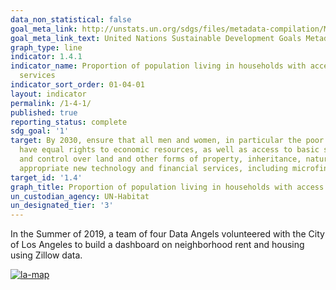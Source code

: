 ```yaml
---
data_non_statistical: false
goal_meta_link: http://unstats.un.org/sdgs/files/metadata-compilation/Metadata-Goal-1.pdf
goal_meta_link_text: United Nations Sustainable Development Goals Metadata (pdf 894kB)
graph_type: line
indicator: 1.4.1
indicator_name: Proportion of population living in households with access to basic
  services
indicator_sort_order: 01-04-01
layout: indicator
permalink: /1-4-1/
published: true
reporting_status: complete
sdg_goal: '1'
target: By 2030, ensure that all men and women, in particular the poor and the vulnerable,
  have equal rights to economic resources, as well as access to basic services, ownership
  and control over land and other forms of property, inheritance, natural resources,
  appropriate new technology and financial services, including microfinance.
target_id: '1.4'
graph_title: Proportion of population living in households with access to basic services
un_custodian_agency: UN-Habitat
un_designated_tier: '3'
---
```


In the Summer of 2019, a team of four Data Angels volunteered with the City of Los Angeles to build a dashboard on neighborhood rent and housing using Zillow data. 

<div class='tableauPlaceholder' id='viz1573601507774' style='position: relative'><noscript><a href='#'><img alt='la-map'
        src='https:&#47;&#47;public.tableau.com&#47;static&#47;images&#47;ZH&#47;ZH4KFZ8HK&#47;1_rss.png'
        style='border: none' /></a></noscript><object class='tableauViz' style='display:none;'>
    <param name='host_url' value='https%3A%2F%2Fpublic.tableau.com%2F' />
    <param name='embed_code_version' value='3' />
    <param name='path'
      value='views&#47;LosAngelesNeighborhoodLevelDashboard&#47;Story?:embed=true&amp;:display_count=y&amp;:origin=viz_share_link:showVizHome%3Dno' />
    <param name='toolbar' value='yes' />
    <param name='static_image'
      value='https:&#47;&#47;public.tableau.com&#47;static&#47;images&#47;ZH&#47;ZH4KFZ8HK&#47;1.png' />
    <param name='animate_transition' value='yes' />
    <param name='display_static_image' value='yes' />
    <param name='display_spinner' value='yes' />
    <param name='display_overlay' value='yes' />
    <param name='display_count' value='yes' />
    <param name='origin' value='viz_share_link:showVizHome=no' /></object></div>
<script
  type='text/javascript'>                    var divElement = document.getElementById('viz1573601507774'); var vizElement = divElement.getElementsByTagName('object')[0]; vizElement.style.width = '1200px'; vizElement.style.height = '1227px'; var scriptElement = document.createElement('script'); scriptElement.src = 'https://public.tableau.com/javascripts/api/viz_v1.js'; vizElement.parentNode.insertBefore(scriptElement, vizElement);                </script>
